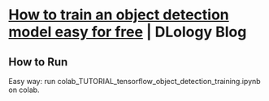# [How to train an object detection model easy for free](https://www.dlology.com/blog/how-to-train-an-object-detection-model-easy-for-free/) | DLology Blog



## How to Run

Easy way: run colab_TUTORIAL_tensorflow_object_detection_training.ipynb on colab.

